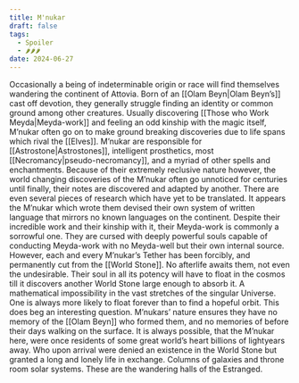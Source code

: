 ```yaml
---
title: M'nukar
draft: false
tags:
  - Spoiler
  - 🌶🌶🌶
date: 2024-06-27
---
```

Occasionally a being of indeterminable origin or race will find themselves wandering the continent of Attovia. Born of an [[Olam Beyn|Olam Beyn’s]] cast off devotion, they generally struggle finding an identity or common ground among other creatures. Usually discovering [[Those who Work Meyda|Meyda-work]] and feeling an odd kinship with the magic itself, M’nukar often go on to make ground breaking discoveries due to life spans which rival the [[Elves]]. M’nukar are responsible for [[Astrostone|Astrostones]], intelligent prosthetics, most [[Necromancy|pseudo-necromancy]], and a myriad of other spells and enchantments. 
Because of their extremely reclusive nature however, the world changing discoveries of the M’nukar often go unnoticed for centuries until finally, their notes are discovered and adapted by another. There are even several pieces of research which have yet to be translated. It appears the M’nukar which wrote them devised their own system of written language that mirrors no known languages on the continent.
Despite their incredible work and their kinship with it, their Meyda-work is commonly a sorrowful one. They are cursed with deeply powerful souls capable of conducting Meyda-work with no Meyda-well but their own internal source. However, each and every M’nukar’s Tether has been forcibly, and permanently cut from the [[World Stone]]. No afterlife awaits them, not even the undesirable. Their soul in all its potency will have to float in the cosmos till it discovers another World Stone large enough to absorb it. A mathematical impossibility in the vast stretches of the singular Universe. One is always more likely to float forever than to find a hopeful orbit.
This does beg an interesting question. M’nukars’ nature ensures they have no memory of the [[Olam Beyn]] who formed them, and no memories of before their days walking on the surface. It is always possible, that the M’nukar here, were once residents of some great world’s heart billions of lightyears away. Who upon arrival were denied an existence in the World Stone but granted a long and lonely life in exchange. Columns of galaxies and throne room solar systems. These are the wandering halls of the Estranged.